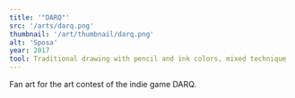 ```yaml
---
title: '"DARQ"'
src: '/arts/darq.png'
thumbnail: '/art/thumbnail/darq.png'
alt: 'Sposa'
year: 2017
tool: Traditional drawing with pencil and ink colors, mixed technique
---
```


Fan art for the art contest of the indie game DARQ.

